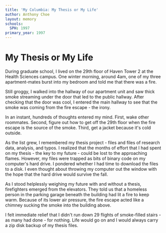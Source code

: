 ```yaml
---
title: 'My Columbia: My Thesis or My Life'
author: Anthony Choe
layout: memory
schools:
  SPH: 1997
primary_year: 1997
---
```

# My Thesis or My Life

During graduate school, I lived on the 29th floor of Haven Tower 2 at the Health Sciences campus.  One winter morning, around 4am, one of my three apartment-mates burst into my bedroom and told me that there was a fire.

Still groggy, I walked into the hallway of our apartment unit and saw thick smoke streaming under the door that led to the public hallway.  After checking that the door was cool, I entered the main hallway to see that the smoke was coming from the fire escape - the irony.

In an instant, hundreds of thoughts entered my mind.  First, wake other roommates.  Second, figure out how to get off the 29th floor when the fire escape is the source of the smoke.  Third, get a jacket because it's cold outside.

As the list grew, I remembered my thesis project - files and files of research data, analysis, and typos.  I realized that the months of effort that I had spent on my thesis - the key to my future - could be lost to the approaching flames.  However, my files were trapped as bits of binary code on my computer's hard drive.  I pondered whether I had time to download the files to a disk.  I even thought about throwing my computer out the window with the hope that the hard drive would survive the fall.

As I stood helplessly weighing my future with and without a thesis, firefighters emerged from the elevators.  They told us that a homeless person in the parking garage beneath the building had lit a fire to keep warm.  Because of its lower air pressure, the fire escape acted like a chimney sucking the smoke into the building above.

I felt immediate relief that I didn't run down 29 flights of smoke-filled stairs - as many had done - for nothing.  Life would go on and I would always carry a zip disk backup of my thesis files.
